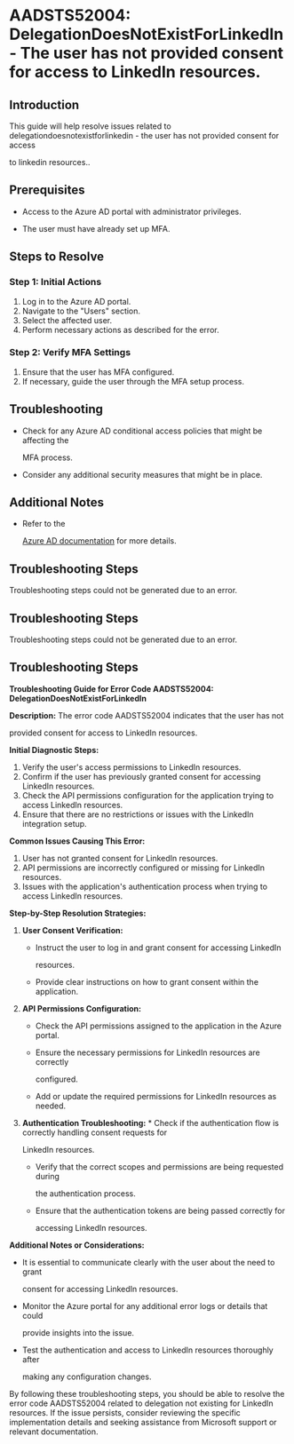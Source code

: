 
# AADSTS52004: DelegationDoesNotExistForLinkedIn - The user has not provided consent for access to LinkedIn resources.


## Introduction

This guide will help resolve issues related to
delegationdoesnotexistforlinkedin - the user has not provided consent for access

to linkedin resources..


## Prerequisites


* Access to the Azure AD portal with administrator privileges.

* The user must have already set up MFA.


## Steps to Resolve


### Step 1: Initial Actions

1. Log in to the Azure AD portal.
2. Navigate to the "Users" section.
3. Select the affected user.
4. Perform necessary actions as described for the error.


### Step 2: Verify MFA Settings

1. Ensure that the user has MFA configured.
2. If necessary, guide the user through the MFA setup process.


## Troubleshooting


* Check for any Azure AD conditional access policies that might be affecting the

  MFA process.

* Consider any additional security measures that might be in place.


## Additional Notes


* Refer to the

  [Azure AD 
documentation](https://learn.microsoft.com/en-us/azure/active-directory/)
  for more details.


## Troubleshooting Steps

Troubleshooting steps could not be generated due to an error.


## Troubleshooting Steps

Troubleshooting steps could not be generated due to an error.


## Troubleshooting Steps

**Troubleshooting Guide for Error Code AADSTS52004:
DelegationDoesNotExistForLinkedIn**

**Description:** The error code AADSTS52004 indicates that the user has not

provided consent for access to LinkedIn resources.

**Initial Diagnostic Steps:** 

1. Verify the user's access permissions to LinkedIn resources.
2. Confirm if the user has previously granted consent for accessing LinkedIn
   resources.
3. Check the API permissions configuration for the application trying to access
   LinkedIn resources.
4. Ensure that there are no restrictions or issues with the LinkedIn integration
   setup.

**Common Issues Causing This Error:** 

1. User has not granted consent for LinkedIn resources.
2. API permissions are incorrectly configured or missing for LinkedIn resources.
3. Issues with the application's authentication process when trying to access
   LinkedIn resources.

**Step-by-Step Resolution Strategies:** 

1. **User Consent Verification:** 

   * Instruct the user to log in and grant consent for accessing LinkedIn

     resources.
   * Provide clear instructions on how to grant consent within the application.

2. **API Permissions Configuration:** 

   * Check the API permissions assigned to the application in the Azure portal.

   * Ensure the necessary permissions for LinkedIn resources are correctly

     configured.
   * Add or update the required permissions for LinkedIn resources as needed.

3. **Authentication Troubleshooting:**    * Check if the authentication flow is 
correctly handling consent requests for

     LinkedIn resources.
   * Verify that the correct scopes and permissions are being requested during

     the authentication process.
   * Ensure that the authentication tokens are being passed correctly for

     accessing LinkedIn resources.

**Additional Notes or Considerations:**


* It is essential to communicate clearly with the user about the need to grant

  consent for accessing LinkedIn resources.

* Monitor the Azure portal for any additional error logs or details that could

  provide insights into the issue.

* Test the authentication and access to LinkedIn resources thoroughly after

  making any configuration changes.

By following these troubleshooting steps, you should be able to resolve the
error code AADSTS52004 related to delegation not existing for LinkedIn
resources. If the issue persists, consider reviewing the specific implementation
details and seeking assistance from Microsoft support or relevant documentation.